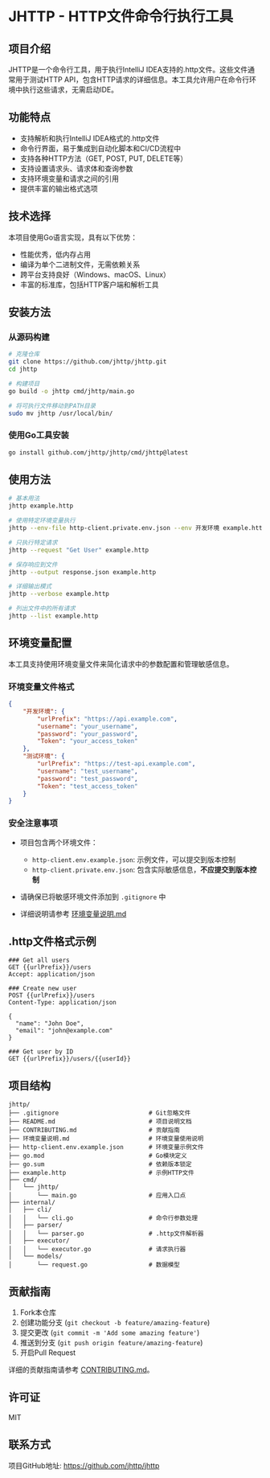 # JHTTP - HTTP文件命令行执行工具

## 项目介绍

JHTTP是一个命令行工具，用于执行IntelliJ IDEA支持的.http文件。这些文件通常用于测试HTTP API，包含HTTP请求的详细信息。本工具允许用户在命令行环境中执行这些请求，无需启动IDE。

## 功能特点

- 支持解析和执行IntelliJ IDEA格式的.http文件
- 命令行界面，易于集成到自动化脚本和CI/CD流程中
- 支持各种HTTP方法（GET, POST, PUT, DELETE等）
- 支持设置请求头、请求体和查询参数
- 支持环境变量和请求之间的引用
- 提供丰富的输出格式选项

## 技术选择

本项目使用Go语言实现，具有以下优势：

- 性能优秀，低内存占用
- 编译为单个二进制文件，无需依赖关系
- 跨平台支持良好（Windows、macOS、Linux）
- 丰富的标准库，包括HTTP客户端和解析工具

## 安装方法

### 从源码构建

```bash
# 克隆仓库
git clone https://github.com/jhttp/jhttp.git
cd jhttp

# 构建项目
go build -o jhttp cmd/jhttp/main.go

# 将可执行文件移动到PATH目录
sudo mv jhttp /usr/local/bin/
```

### 使用Go工具安装

```bash
go install github.com/jhttp/jhttp/cmd/jhttp@latest
```

## 使用方法

```bash
# 基本用法
jhttp example.http

# 使用特定环境变量执行
jhttp --env-file http-client.private.env.json --env 开发环境 example.http

# 只执行特定请求
jhttp --request "Get User" example.http

# 保存响应到文件
jhttp --output response.json example.http

# 详细输出模式
jhttp --verbose example.http

# 列出文件中的所有请求
jhttp --list example.http
```

## 环境变量配置

本工具支持使用环境变量文件来简化请求中的参数配置和管理敏感信息。

### 环境变量文件格式

```json
{
    "开发环境": {
        "urlPrefix": "https://api.example.com",
        "username": "your_username",
        "password": "your_password",
        "Token": "your_access_token"
    },
    "测试环境": {
        "urlPrefix": "https://test-api.example.com",
        "username": "test_username",
        "password": "test_password",
        "Token": "test_access_token"
    }
}
```

### 安全注意事项

- 项目包含两个环境文件：
  - `http-client.env.example.json`: 示例文件，可以提交到版本控制
  - `http-client.private.env.json`: 包含实际敏感信息，**不应提交到版本控制**

- 请确保已将敏感环境文件添加到 `.gitignore` 中
- 详细说明请参考 [环境变量说明.md](环境变量说明.md)

## .http文件格式示例

```
### Get all users
GET {{urlPrefix}}/users
Accept: application/json

### Create new user
POST {{urlPrefix}}/users
Content-Type: application/json

{
  "name": "John Doe",
  "email": "john@example.com"
}

### Get user by ID
GET {{urlPrefix}}/users/{{userId}}
```

## 项目结构

```
jhttp/
├── .gitignore                         # Git忽略文件
├── README.md                          # 项目说明文档
├── CONTRIBUTING.md                    # 贡献指南
├── 环境变量说明.md                      # 环境变量使用说明
├── http-client.env.example.json       # 环境变量示例文件
├── go.mod                             # Go模块定义
├── go.sum                             # 依赖版本锁定
├── example.http                       # 示例HTTP文件
├── cmd/
│   └── jhttp/
│       └── main.go                    # 应用入口点
├── internal/
│   ├── cli/
│   │   └── cli.go                     # 命令行参数处理
│   ├── parser/
│   │   └── parser.go                  # .http文件解析器
│   ├── executor/
│   │   └── executor.go                # 请求执行器
│   └── models/
│       └── request.go                 # 数据模型
```

## 贡献指南

1. Fork本仓库
2. 创建功能分支 (`git checkout -b feature/amazing-feature`)
3. 提交更改 (`git commit -m 'Add some amazing feature'`)
4. 推送到分支 (`git push origin feature/amazing-feature`)
5. 开启Pull Request

详细的贡献指南请参考 [CONTRIBUTING.md](CONTRIBUTING.md)。

## 许可证

MIT

## 联系方式

项目GitHub地址: https://github.com/jhttp/jhttp 